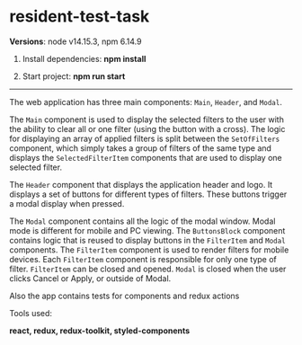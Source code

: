 # resident-test-task

**Versions**: node v14.15.3, npm 6.14.9

1. Install dependencies: **npm install**

1. Start project: **npm run start**

---

The web application has three main components: `Main`, `Header`, and `Modal`.

The `Main` component is used to display the selected filters to the user with the ability to clear all or one filter (using the button with a cross). The logic for displaying an array of applied filters is split between the `SetOfFilters` component, which simply takes a group of filters of the same type and displays the `SelectedFilterItem` components that are used to display one selected filter.

The `Header` component that displays the application header and logo. It displays a set of buttons for different types of filters. These buttons trigger a modal display when pressed.

The `Modal` component contains all the logic of the modal window. Modal mode is different for mobile and PC viewing. The `ButtonsBlock` component contains logic that is reused to display buttons in the `FilterItem` and `Modal` components. The `FilterItem` component is used to render filters for mobile devices. Each `FilterItem` component is responsible for only one type of filter. `FilterItem` can be closed and opened. `Modal` is closed when the user clicks Cancel or Apply, or outside of Modal.

Also the app contains tests for components and redux actions

Tools used:

>

**react, redux, redux-toolkit, styled-components**
